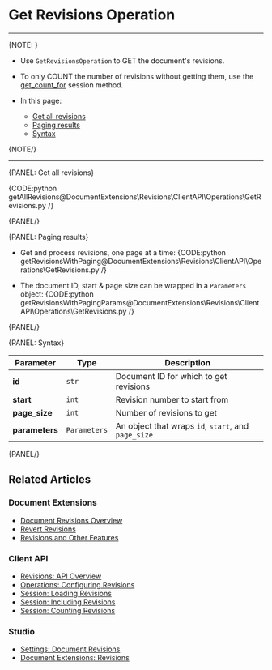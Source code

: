 ﻿# Get Revisions Operation

---

{NOTE: }

* Use `GetRevisionsOperation` to GET the document's revisions.

* To only COUNT the number of revisions without getting them, use the [get_count_for](../../../../document-extensions/revisions/client-api/session/counting) session method.

* In this page:  
  * [Get all revisions](../../../../document-extensions/revisions/client-api/operations/get-revisions#get-all-revisions)  
  * [Paging results](../../../../document-extensions/revisions/client-api/operations/get-revisions#paging-results)  
  * [Syntax](../../../../document-extensions/revisions/client-api/operations/get-revisions#syntax)  

{NOTE/}

---

{PANEL: Get all revisions}

{CODE:python getAllRevisions@DocumentExtensions\Revisions\ClientAPI\Operations\GetRevisions.py /}

{PANEL/}

{PANEL: Paging results}

* Get and process revisions, one page at a time:
  {CODE:python getRevisionsWithPaging@DocumentExtensions\Revisions\ClientAPI\Operations\GetRevisions.py /}

* The document ID, start & page size can be wrapped in a `Parameters` object:
  {CODE:python getRevisionsWithPagingParams@DocumentExtensions\Revisions\ClientAPI\Operations\GetRevisions.py /}

{PANEL/}

{PANEL: Syntax}

| Parameter | Type | Description |
| - | - | - |
| **id** | `str` | Document ID for which to get revisions |
| **start** | `int` | Revision number to start from |
| **page_size** | `int` | Number of revisions to get |
| **parameters** | `Parameters` | An object that wraps `id`, `start`, and `page_size` |

{PANEL/}

## Related Articles

### Document Extensions

* [Document Revisions Overview](../../../../document-extensions/revisions/overview)  
* [Revert Revisions](../../../../document-extensions/revisions/revert-revisions)  
* [Revisions and Other Features](../../../../document-extensions/revisions/revisions-and-other-features)  

### Client API

* [Revisions: API Overview](../../../../document-extensions/revisions/client-api/overview)  
* [Operations: Configuring Revisions](../../../../document-extensions/revisions/client-api/operations/configure-revisions)  
* [Session: Loading Revisions](../../../../document-extensions/revisions/client-api/session/loading)  
* [Session: Including Revisions](../../../../document-extensions/revisions/client-api/session/including)  
* [Session: Counting Revisions](../../../../document-extensions/revisions/client-api/session/counting)  

### Studio
* [Settings: Document Revisions](../../../../studio/database/settings/document-revisions)  
* [Document Extensions: Revisions](../../../../studio/database/document-extensions/revisions)  
